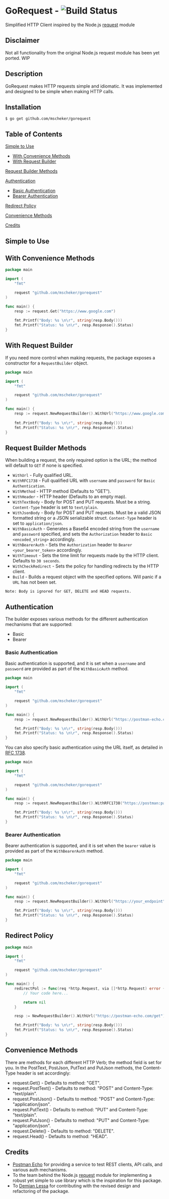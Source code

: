 # GoRequest - ![Build Status](https://travis-ci.org/mscheker/gorequest.svg?branch=master)
Simplified HTTP Client inspired by the Node.js [request](https://github.com/request/request) module

## Disclaimer
Not all functionality from the original Node.js request module has been yet ported. WIP

## Description
GoRequest makes HTTP requests simple and idiomatic. It was implemented and designed to be simple when making HTTP calls.

## Installation
```
$ go get github.com/mscheker/gorequest
```

## Table of Contents
[Simple to Use](#simple-to-use)
* [With Convenience Methods](#with-convenience-methods)
* [With Request Builder](#with-request-builder)

[Request Builder Methods](#request-builder-methods)

[Authentication](#authentication)
* [Basic Authentication](#basic-authentication)
* [Bearer Authentication](#bearer-authentication)

[Redirect Policy](#redirect-policy)

[Convenience Methods](#convenience-methods)

[Credits](#credits)

## Simple to Use
## With Convenience Methods
```go
package main

import (
    "fmt"

    request "github.com/mscheker/gorequest"
)

func main() {
    resp := request.Get("https://www.google.com")
    
    fmt.Printf("Body: %s \n\r", string(resp.Body()))
    fmt.Printf("Status: %s \n\r", resp.Response().Status)
}
```

## With Request Builder
If you need more control when making requests, the package exposes a constructor for a `RequestBuilder` object.
```go
package main

import (
    "fmt"

    request "github.com/mscheker/gorequest"
)

func main() {
    resp := request.NewRequestBuilder().WithUrl("https://www.google.com").Build().Do()
    
    fmt.Printf("Body: %s \n\r", string(resp.Body()))
    fmt.Printf("Status: %s \n\r", resp.Response().Status)
}
```

## Request Builder Methods
When building a request, the only required option is the URL; the method will default to `GET` if none is specified.

* `WithUrl` - Fully qualified URL.
* `WithRFC1738` - Full qualified URL with `username` and `password` for `Basic Authentication`.
* `WithMethod` - HTTP method (Defaults to "GET").
* `WithHeader` - HTTP header (Defaults to an empty map).
* `WithTextBody` - Body for POST and PUT requests. Must be a string. `Content-Type` header is set to `text/plain`.
* `WithJsonBody` - Body for POST and PUT requests. Must be a valid JSON formatted string or a JSON serializable struct. `Content-Type` header is set to `application/json`.
* `WithBasicAuth` - Generates a Base64 encoded string from the `username` and `password` specified, and sets the `Authorization` header to `Basic <encoded_string>` accordingly.
* `WithBearerAuth` - Sets the `Authorization` header to `Bearer <your_bearer_token>` accordingly.
* `WithTimeout` - Sets the time limit for requests made by the HTTP client. Defaults to `30 seconds`.
* `WithCheckRedirect` - Sets the policy for handling redirects by the HTTP client.
* `Build` - Builds a request object with the specified options. Will panic if a `URL` has not been set.

```
Note: Body is ignored for GET, DELETE and HEAD requests.
```

## Authentication
The builder exposes various methods for the different authentication mechanisms that are supported:
* Basic
* Bearer

### Basic Authentication
Basic authentication is supported, and it is set when a `username` and `password` are provided as part of the `WithBasicAuth` method.
```go
package main

import (
    "fmt"

    request "github.com/mscheker/gorequest"
)

func main() {
    resp := request.NewRequestBuilder().WithUrl("https://postman-echo.com/basic-auth").WithBasicAuth("postman", "password").Build().Do()

    fmt.Printf("Body: %s \n\r", string(resp.Body()))
    fmt.Printf("Status: %s \n\r", resp.Response().Status)
}
```
You can also specify basic authentication using the URL itself, as detailed in [RFC 1738](http://www.ietf.org/rfc/rfc1738.txt).
```go
package main

import (
    "fmt"

    request "github.com/mscheker/gorequest"
)

func main() {
    resp := request.NewRequestBuilder().WithRFC1738("https://postman:password@postman-echo.com/basic-auth").Build().Do()

    fmt.Printf("Body: %s \n\r", string(resp.Body()))
    fmt.Printf("Status: %s \n\r", resp.Response().Status)
}
```

### Bearer Authentication
Bearer authentication is supported, and it is set when the `bearer` value is provided as part of the `WithBearerAuth` method.
```go
package main

import (
    "fmt"

    request "github.com/mscheker/gorequest"
)

func main() {
    resp := request.NewRequestBuilder().WithUrl("https://your_endpoint").WithBearerAuth("your_bearer_token").Build().Do()

    fmt.Printf("Body: %s \n\r", string(resp.Body()))
    fmt.Printf("Status: %s \n\r", resp.Response().Status)
}
```

## Redirect Policy
```go
package main

import (
    "fmt"

    request "github.com/mscheker/gorequest"
)

func main() {
    redirectPol := func(req *http.Request, via []*http.Request) error {
        // Your code here...

        return nil
    }

    resp := NewRequestBuilder().WithUrl("https://postman-echo.com/get").WithCheckRedirect(redirectPol).Build().Do()

    fmt.Printf("Body: %s \n\r", string(resp.Body()))
    fmt.Printf("Status: %s \n\r", resp.Response().Status)
}
```

## Convenience Methods

There are methods for each different HTTP Verb; the method field is set for you. In the PostText, PostJson, PutText and PutJson methods, the Content-Type header is set accordingly:

* request.Get() - Defaults to method: "GET".
* request.PostText() - Defaults to method: "POST" and Content-Type: "text/plain".
* request.PostJson() - Defaults to method: "POST" and Content-Type: "application/json".
* request.PutText() - Defaults to method: "PUT" and Content-Type: "text/plain".
* request.PutJson() - Defaults to method: "PUT" and Content-Type: "application/json".
* request.Delete() - Defaults to method: "DELETE".
* request.Head() - Defaults to method: "HEAD".

## Credits
* [Postman Echo](https://docs.postman-echo.com) for providing a service to test REST clients, API calls, and various auth mechanisms.
* To the team behind the Node.js [request](https://github.com/request/request) module for implementing a robust yet simple to use library which is the inspiration for this package.
* To [Demian Lessa](https://github.com/demianlessa) for contributing with the revised design and refactoring of the package.
